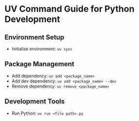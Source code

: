 # UV Command Guide for Python Development

## Environment Setup
- Initialize environment: `uv sync`

## Package Management
- Add dependency: `uv add <package_name>`
- Add dev dependency: `uv add <package_name> --dev`
- Remove dependency: `uv remove <package_name>`

## Development Tools
- Run Python: `uv run <file path>.py`